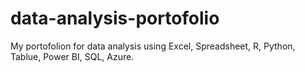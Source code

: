 # data-analysis-portofolio
My portofolion for data analysis using Excel, Spreadsheet, R, Python, Tablue, Power BI, SQL, Azure.
